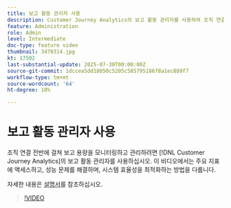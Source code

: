 ```yaml
---
title: 보고 활동 관리자 사용
description: Customer Journey Analytics의 보고 활동 관리자를 사용하여 조직 연결 전반에 걸쳐 보고 용량을 모니터링하고 관리합니다.
feature: Administration
role: Admin
level: Intermediate
doc-type: feature video
thumbnail: 3470314.jpg
kt: 17502
last-substantial-update: 2025-07-30T00:00:00Z
source-git-commit: 1dccea5dd18050c5205c585795186f8a1ec889f7
workflow-type: tm+mt
source-wordcount: '64'
ht-degree: 10%

---
```


# 보고 활동 관리자 사용

조직 연결 전반에 걸쳐 보고 용량을 모니터링하고 관리하려면 [!DNL Customer Journey Analytics]의 보고 활동 관리자를 사용하십시오. 이 비디오에서는 주요 지표에 액세스하고, 성능 문제를 해결하며, 시스템 효율성을 최적화하는 방법을 다룹니다.

자세한 내용은 [설명서](https://experienceleague.adobe.com/ko/docs/analytics-platform/using/reporting-activity-manager/reporting-activity-overview)를 참조하십시오.

>[!VIDEO](https://video.tv.adobe.com/v/3470314/?learn=on)
